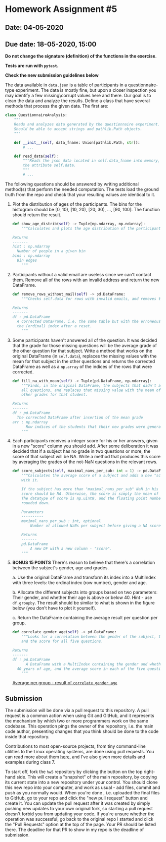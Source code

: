# Homework Assignment #5

## Date: 04-05-2020
## Due date: 18-05-2020, 15:00

**Do not change the signature (definition) of the functions in the exercise.**

**Tests are run with `pytest`.**

**Check the new submission guidelines below**

The data available in `data.json` is a table of participants in a questionnaire-type experiment. The data is mostly fine, but upon a closer inspection you may identify a few missing\corrupt values here and there. Our goal is to clean the data and analyze the results. Define a class that have several methods that process the given data. The first are:

```python
class QuestionnaireAnalysis:
    """
    Reads and analyzes data generated by the questionnaire experiment.
    Should be able to accept strings and pathlib.Path objects.
    """

    def __init__(self, data_fname: Union[pathlib.Path, str]):
        # ...

    def read_data(self):
        """Reads the json data located in self.data_fname into memory, to
        the attribute self.data.
        """
        # ...
```

The following questions should be answered by writing additional method(s) that perform the needed computation. The tests load the ground truth from the repo and check that your resulting values are identical to it.

1. Plot the distribution of ages of the participants. The bins for the histogram should be [0, 10), [10, 20), [20, 30), ..., [90, 100]. The function should return the result.

    ```python
    def show_age_distrib(self) -> Tuple[np.ndarray, np.ndarray]:
        """Calculates and plots the age distribution of the participants.

	Returns
	-------
	hist : np.ndarray
	  Number of people in a given bin
	bins : np.ndarray
	  Bin edges
        """
    ```

2. Participants without a valid email are useless since we can't contact them. Remove all of the rows with an invalid address and return the new DataFrame.

    ```python
    def remove_rows_without_mail(self) -> pd.DataFrame:
        """Checks self.data for rows with invalid emails, and removes them.

	Returns
	-------
	df : pd.DataFrame
	  A corrected DataFrame, i.e. the same table but with the erroneous rows removed and
	  the (ordinal) index after a reset.
        """
    ```

3. Some participants haven't answered all of the question. It was decided that the grade for those missing questions will be the average grade of the other question for that subject. Write a method that works on the original DataFrame (in `self.data`), replaces the missing values with the mean for that subject in the other questions and returns the corrected DataFrame as well as a `np.array` of the indices of the rows that were corrected.

    ```python
    def fill_na_with_mean(self) -> Tuple[pd.DataFrame, np.ndarray]:
        """Finds, in the original DataFrame, the subjects that didn't answer
        all questions, and replaces that missing value with the mean of the
        other grades for that student.

	Returns
	-------
	df : pd.DataFrame
	  The corrected DataFrame after insertion of the mean grade
	arr : np.ndarray
          Row indices of the students that their new grades were generated
        """
    ```

4. Each participants receives a integer score for his or her answers, given in a new "score" column you should add. After some deliberation it was decided that if a subject has no grade in two questions or more, the score of that subject will be NA. Write a method that produces this score by averaging the grades of the not-NaN questions in the relevant rows.

    ```python
    def score_subjects(self, maximal_nans_per_sub: int = 1) -> pd.DataFrame:
        """Calculates the average score of a subject and adds a new "score" column
        with it.

        If the subject has more than "maximal_nans_per_sub" NaN in his grades, the
        score should be NA. Otherwise, the score is simply the mean of the other grades.
        The datatype of score is np.uint8, and the floating point numbers should be
        rounded down.

        Parameters
        ----------
        maximal_nans_per_sub : int, optional
            Number of allowed NaNs per subject before giving a NA score.

        Returns
        -------
        pd.DataFrame
            A new DF with a new column - "score".
        """
    ```

4. **BONUS 15 POINTS** There's reason to believe that there's a correlation between the subject's gender, age and grades.

    a. Use the original DataFrame and transform its index into a MultiIndex with three levels: the ordinal index (row number), gender and age.

    b. Allocate the different subjects into groups based on two parameters: Their gender, and whether their age is above or below 40. Hint - use `df.groupby`. The result should be similar to what is shown in the figure below (you don't have to plot it yourself).

    c. Return the DataFrame containing the average result per question per group.

    ```python
    def correlate_gender_age(self) -> pd.DataFrame:
        """Looks for a correlation between the gender of the subject, their age
        and the score for all five questions.

	Returns
	-------
	df : pd.DataFrame
          A DataFrame with a MultiIndex containing the gender and whether the subject is above
	  40 years of age, and the average score in each of the five questions.
        """
    ```

    [Average per group - result of `correlate_gender_age`](avg_per_group.png)


## Submission

The submission will be done via a pull request to this repository. A pull request is a common action when using Git and GitHub, and it represents the mechanism by which two or more programmers work on the same codebase. This operation pings the owner of the repository, i.e. the main code author, presenting changes that you think should be done to the code inside that repository.

Contributions to most open-source projects, from tiny command-line utilities to the Linux operating systems, are done using pull requests. You can read more about them [here](https://help.github.com/en/articles/about-pull-requests), and I've also given more details and examples during class 7.

To start off, fork the `hw5` repository by clicking the button on the top right-hand side. This will create a "snapshot" of the main repository, by copying its current state into a new repository under your control. You should clone this new repo into your computer, and work as usual - add files, commit and push as you normally would. When you're done , i.e. uploaded the final files to GitHub, go to your repo and click the "new pull request" button and create it. You can update the pull request after it was created by simply pushing new updates to your own original fork, so starting a pull request doesn't forbid you from updating your code. If you're unsure whether the operation was successful, go back to the original repo I started and click the "Pull Requests" option at the top of the page. Your PR should be listed there. The deadline for that PR to show in my repo is the deadline of submission.
